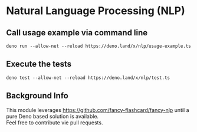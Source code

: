 # Natural Language Processing (NLP)

## Call usage example via command line
```
deno run --allow-net --reload https://deno.land/x/nlp/usage-example.ts
```

## Execute the tests
```
deno test --allow-net --reload https://deno.land/x/nlp/test.ts

``` 

## Background Info
This module leverages https://github.com/fancy-flashcard/fancy-nlp until a pure Deno based solution is available.  
Feel free to contribute vie pull requests. 